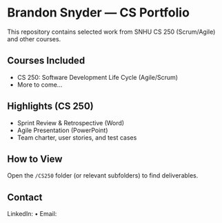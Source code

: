 # Brandon Snyder — CS Portfolio

This repository contains selected work from SNHU CS 250 (Scrum/Agile) and other courses.

## Courses Included
- CS 250: Software Development Life Cycle (Agile/Scrum)
- More to come…

## Highlights (CS 250)
- Sprint Review & Retrospective (Word)
- Agile Presentation (PowerPoint)
- Team charter, user stories, and test cases

## How to View
Open the `/CS250` folder (or relevant subfolders) to find deliverables.

## Contact
LinkedIn: <your link> • Email: <your email>
